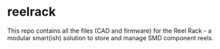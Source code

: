 # reelrack
This repo contains all the files (CAD and firmware) for the Reel Rack - a modular smart(ish) solution to store and manage SMD component reels.
